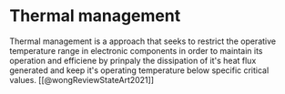 # Thermal management

Thermal management is a approach that seeks to restrict the operative temperature range in electronic components in order to maintain its operation and efficiene by prinpaly the dissipation of it's heat flux generated and keep it's operating temperature below specific critical values.
[[@wongReviewStateArt2021]]